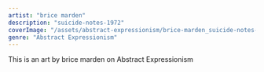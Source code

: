```yaml
---
artist: "brice marden"
description: "suicide-notes-1972"
coverImage: "/assets/abstract-expressionism/brice-marden_suicide-notes-1972.jpg"
genre: "Abstract Expressionism"
---
```

This is an art by brice marden on Abstract Expressionism


